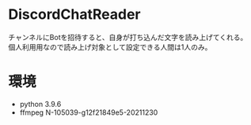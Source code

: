 # DiscordChatReader


チャンネルにBotを招待すると、自身が打ち込んだ文字を読み上げてくれる。  
個人利用用なので読み上げ対象として設定できる人間は1人のみ。

# 環境

- python 3.9.6
- ffmpeg N-105039-g12f21849e5-20211230